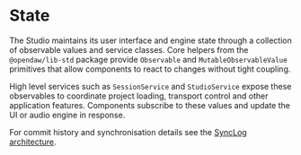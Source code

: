 # State

The Studio maintains its user interface and engine state through a collection
of observable values and service classes. Core helpers from the
`@opendaw/lib-std` package provide `Observable` and `MutableObservableValue`
primitives that allow components to react to changes without tight coupling.

High level services such as `SessionService` and `StudioService` expose these
observables to coordinate project loading, transport control and other
application features. Components subscribe to these values and update the UI or
audio engine in response.

For commit history and synchronisation details see the
[SyncLog architecture](sync-log.md).

